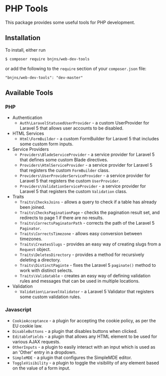 # PHP Tools

This package provides some useful tools for PHP development.

## Installation

To install, either run

``` bash
$ composer require bnjns/web-dev-tools
```

or add the following to the `require` section of your `composer.json` file:

```
"bnjns/web-dev-tools": "dev-master"
```

## Available Tools

### PHP

* Authentication
	* `Auth\LaravelStatusedUserProvider` - a custom UserProvider for Laravel 5 that allows user accounts to be disabled.
* HTML Services
	* `Html\FormBuilder` - a custom FormBuilder for Laravel 5 that includes some custom form inputs.
* Service Providers
	* `Providers\BladeServiceProvider` - a service provider for Laravel 5 that defines some custom Blade directives.
	* `Providers\HtmlServiceProvider` - a service provider for Laravel 5 that registers the custom `FormBuilder` class.
	* `Providers\UserProviderServiceProvider` - a service provider for Laravel 5 that registers the custom `UserProvider`.
	* `Providers\ValidationServiceProvider` - a service provider for Laravel 5 that registers the custom `Validation` class.
* Traits
	* `Traits\ChecksJoins` - allows a query to check if a table has already been joined.
	* `Traits\ChecksPaginationPage` - checks the pagination result set, and redirects to page 1 if there are no results. 
	* `Traits\CorrectsPaginatorPath` - corrects the path of the Laravel 5 `Paginator`.
	* `Traits\CorrectsTimezone` - allows easy conversion between timezones.
	* `Traits\CreatesSlugs` - provides an easy way of creating slugs from a `Request` object.
	* `Traits\DeletesDirectory` - provides a method for recursively deleting a directory.
	* `Traits\DistinctPaginte` - fixes the Laravel 5 `paginate()` method to work with distinct selects.
	* `Traits\Validatable` - creates an easy way of defining validation rules and messages that can be used in multiple locations.
* Validation
	* `Validation\LaravelValidator` - a Laravel 5 Validator that registers some custom validation rules.
	
### Javascript
* `CookieAcceptance` - a plugin for accepting the cookie policy, as per the EU cookie law.
* `DisableButtons` - a plugin that disables buttons when clicked.
* `EditableFields` - a plugin that allows any HTML element to be used for various AJAX requests.
* `OtherInputs` - a plugin to easily interact with an input which is used as an 'Other' entry in a dropdown.
* `SimpleMDE` - a plugin that configures the SimpleMDE editor.
* `ToggleVisibility` - a plugin to toggle the visibility of any element based on the value of a form input. 